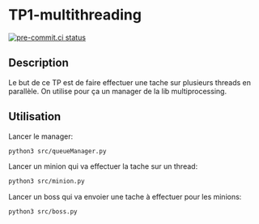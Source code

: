 # TP1-multithreading

[![pre-commit.ci status](https://results.pre-commit.ci/badge/github/pre-commit/pre-commit/main.svg)](https://results.pre-commit.ci/latest/github/pre-commit/pre-commit/main)

## Description

Le but de ce TP est de faire effectuer une tache sur plusieurs threads en parallèle.
On utilise pour ça un manager de la lib multiprocessing.

## Utilisation

Lancer le manager:

```bash
python3 src/queueManager.py
```

Lancer un minion qui va effectuer la tache sur un thread:

```bash
python3 src/minion.py
```

Lancer un boss qui va envoier une tache à effectuer pour les minions:

```bash
python3 src/boss.py
```
